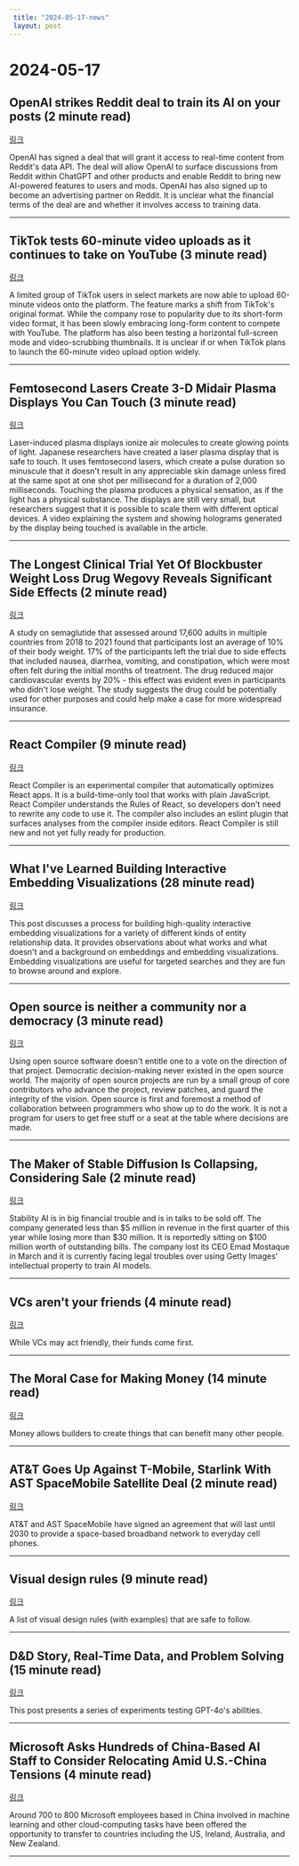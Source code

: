```yaml
---
 title: "2024-05-17-news"
 layout: post
---
```

<h1>2024-05-17</h1><h2>OpenAI strikes Reddit deal to train its AI on your posts (2 minute read)</h2><p><a href="https://www.theverge.com/2024/5/16/24158529/reddit-openai-chatgpt-api-access-advertising?utm_source=tldrnewsletter">링크</a>  </p><p>OpenAI has signed a deal that will grant it access to real-time content from Reddit's data API. The deal will allow OpenAI to surface discussions from Reddit within ChatGPT and other products and enable Reddit to bring new AI-powered features to users and mods. OpenAI has also signed up to become an advertising partner on Reddit. It is unclear what the financial terms of the deal are and whether it involves access to training data. </p><hr /><h2>TikTok tests 60-minute video uploads as it continues to take on YouTube (3 minute read)</h2><p><a href="https://techcrunch.com/2024/05/16/tiktok-upload-60-minute-videos/?utm_source=tldrnewsletter">링크</a>  </p><p>A limited group of TikTok users in select markets are now able to upload 60-minute videos onto the platform. The feature marks a shift from TikTok's original format. While the company rose to popularity due to its short-form video format, it has been slowly embracing long-form content to compete with YouTube. The platform has also been testing a horizontal full-screen mode and video-scrubbing thumbnails. It is unclear if or when TikTok plans to launch the 60-minute video upload option widely. </p><hr /><h2>Femtosecond Lasers Create 3-D Midair Plasma Displays You Can Touch (3 minute read)</h2><p><a href="https://spectrum.ieee.org/femtosecond-lasers-create-3d-midair-plasma-displays-you-can-touch?utm_source=tldrnewsletter">링크</a>  </p><p>Laser-induced plasma displays ionize air molecules to create glowing points of light. Japanese researchers have created a laser plasma display that is safe to touch. It uses femtosecond lasers, which create a pulse duration so minuscule that it doesn't result in any appreciable skin damage unless fired at the same spot at one shot per millisecond for a duration of 2,000 milliseconds. Touching the plasma produces a physical sensation, as if the light has a physical substance. The displays are still very small, but researchers suggest that it is possible to scale them with different optical devices. A video explaining the system and showing holograms generated by the display being touched is available in the article. </p><hr /><h2>The Longest Clinical Trial Yet Of Blockbuster Weight Loss Drug Wegovy Reveals Significant Side Effects (2 minute read)</h2><p><a href="https://www.inverse.com/health/semaglutide-wegovy-clinical-trial?utm_source=tldrnewsletter">링크</a>  </p><p>A study on semaglutide that assessed around 17,600 adults in multiple countries from 2018 to 2021 found that participants lost an average of 10% of their body weight. 17% of the participants left the trial due to side effects that included nausea, diarrhea, vomiting, and constipation, which were most often felt during the initial months of treatment. The drug reduced major cardiovascular events by 20% - this effect was evident even in participants who didn't lose weight. The study suggests the drug could be potentially used for other purposes and could help make a case for more widespread insurance. </p><hr /><h2>React Compiler (9 minute read)</h2><p><a href="https://react.dev/learn/react-compiler?utm_source=tldrnewsletter">링크</a>  </p><p>React Compiler is an experimental compiler that automatically optimizes React apps. It is a build-time-only tool that works with plain JavaScript. React Compiler understands the Rules of React, so developers don't need to rewrite any code to use it. The compiler also includes an eslint plugin that surfaces analyses from the compiler inside editors. React Compiler is still new and not yet fully ready for production. </p><hr /><h2>What I've Learned Building Interactive Embedding Visualizations (28 minute read)</h2><p><a href="https://cprimozic.net/blog/building-embedding-visualizations-from-user-profiles/?utm_source=tldrnewsletter">링크</a>  </p><p>This post discusses a process for building high-quality interactive embedding visualizations for a variety of different kinds of entity relationship data. It provides observations about what works and what doesn't and a background on embeddings and embedding visualizations. Embedding visualizations are useful for targeted searches and they are fun to browse around and explore. </p><hr /><h2>Open source is neither a community nor a democracy (3 minute read)</h2><p><a href="https://world.hey.com/dhh/open-source-is-neither-a-community-nor-a-democracy-606abdab?utm_source=tldrnewsletter">링크</a>  </p><p>Using open source software doesn't entitle one to a vote on the direction of that project. Democratic decision-making never existed in the open source world. The majority of open source projects are run by a small group of core contributors who advance the project, review patches, and guard the integrity of the vision. Open source is first and foremost a method of collaboration between programmers who show up to do the work. It is not a program for users to get free stuff or a seat at the table where decisions are made. </p><hr /><h2>The Maker of Stable Diffusion Is Collapsing, Considering Sale (2 minute read)</h2><p><a href="https://futurism.com/the-byte/stability-ai-collapsing-considering-sale?utm_source=tldrnewsletter">링크</a>  </p><p>Stability AI is in big financial trouble and is in talks to be sold off. The company generated less than $5 million in revenue in the first quarter of this year while losing more than $30 million. It is reportedly sitting on $100 million worth of outstanding bills. The company lost its CEO Emad Mostaque in March and it is currently facing legal troubles over using Getty Images' intellectual property to train AI models. </p><hr /><h2>VCs aren't your friends (4 minute read)</h2><p><a href="https://openvc.app/blog/vcs-arent-your-friends#dont-fall-for-the-fleece-vest-vcs-arent-your-friends?utm_source=tldrnewsletter">링크</a>  </p><p>While VCs may act friendly, their funds come first. </p><hr /><h2>The Moral Case for Making Money (14 minute read)</h2><p><a href="https://every.to/p/the-moral-case-for-making-money?utm_source=tldrnewsletter">링크</a>  </p><p>Money allows builders to create things that can benefit many other people. </p><hr /><h2>AT&amp;T Goes Up Against T-Mobile, Starlink With AST SpaceMobile Satellite Deal (2 minute read)</h2><p><a href="https://www.pcmag.com/news/att-goes-up-against-t-mobile-starlink-with-ast-spacemobile-satellite-deal?utm_source=tldrnewsletter">링크</a>  </p><p>AT&amp;T and AST SpaceMobile have signed an agreement that will last until 2030 to provide a space-based broadband network to everyday cell phones. </p><hr /><h2>Visual design rules (9 minute read)</h2><p><a href="https://anthonyhobday.com/sideprojects/saferules/?utm_source=tldrnewsletter">링크</a>  </p><p>A list of visual design rules (with examples) that are safe to follow. </p><hr /><h2>D&amp;D Story, Real-Time Data, and Problem Solving (15 minute read)</h2><p><a href="https://www.sabrina.dev/p/test-driving-chatgpt4o-part-1?utm_source=tldrnewsletter">링크</a>  </p><p>This post presents a series of experiments testing GPT-4o's abilities. </p><hr /><h2>Microsoft Asks Hundreds of China-Based AI Staff to Consider Relocating Amid U.S.-China Tensions (4 minute read)</h2><p><a href="https://www.wsj.com/tech/ai/microsoft-asks-hundreds-of-china-based-ai-staff-to-relocate-amid-u-s-china-tensions-b626ff8c?st=7175jil60gvebt0">링크</a>  </p><p>Around 700 to 800 Microsoft employees based in China involved in machine learning and other cloud-computing tasks have been offered the opportunity to transfer to countries including the US, Ireland, Australia, and New Zealand. </p><hr />